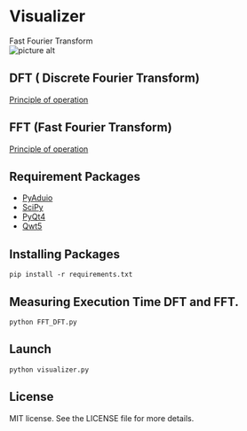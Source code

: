 # Visualizer
Fast Fourier Transform      
![picture alt](http://portfolio.magnum34.pl/assets/images/DFT.png)
## DFT ( Discrete Fourier Transform)
[Principle of operation](https://jackschaedler.github.io/circles-sines-signals/)
## FFT (Fast Fourier Transform)
[Principle of operation](http://en.dsplib.org/content/fft_dec_in_time.html)
## Requirement Packages
* [PyAduio](https://people.csail.mit.edu/hubert/pyaudio/)
* [SciPy](https://www.scipy.org/)
* [PyQt4](https://www.riverbankcomputing.com/software/pyqt/download)
* [Qwt5](http://pyqwt.sourceforge.net/doc5/reference.html)

## Installing Packages
 ```
 pip install -r requirements.txt
 ```
 ## Measuring Execution Time DFT and FFT.
  ```
 python FFT_DFT.py
 ```
 ## Launch
  ```
 python visualizer.py
 ```
## License
MIT license. See the LICENSE file for more details.
